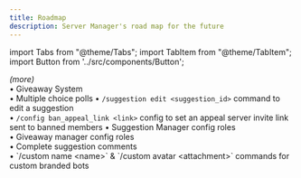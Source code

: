 ```yaml
---
title: Roadmap
description: Server Manager's road map for the future
---
```


import Tabs from "@theme/Tabs";
import TabItem from "@theme/TabItem";
import Button from '../src/components/Button';

<Tabs>
  <TabItem value="roadmap-completed" label="✅ Completed">
    <em>(more)</em>
    <br/>
    • Giveaway System
    <br/>
    • Multiple choice polls
  </TabItem>
  <TabItem value="roadmap-planned" label="📃 Planned (soon)">
    • <code>/suggestion edit &lt;suggestion_id&gt</code> command to edit a suggestion
    <br/>
    • <code>/config ban_appeal_link &lt;link&gt</code> config to set an appeal server invite link sent to banned members
  </TabItem>
  <TabItem value="roadmap-coming-soon" label="📮 Coming Soon" default>
    • Suggestion Manager config roles
    <br/>
    • Giveaway manager config roles
    <br/>
    • Complete suggestion comments
    <br/>
    • `/custom name &lt;name&gt` & `/custom avatar &lt;attachment&gt` commands for custom branded bots
    <br/>
  </TabItem>
</Tabs>
